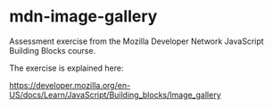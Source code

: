 # mdn-image-gallery

Assessment exercise from the Mozilla Developer Network JavaScript Building Blocks course.

The exercise is explained here:

https://developer.mozilla.org/en-US/docs/Learn/JavaScript/Building_blocks/Image_gallery 
